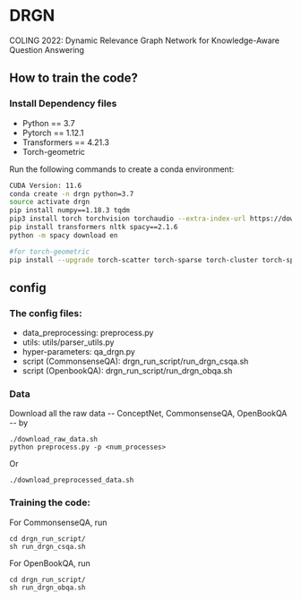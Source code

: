 # DRGN
COLING 2022: Dynamic Relevance Graph Network for Knowledge-Aware Question Answering

## How to train the code?
### Install Dependency files

- Python == 3.7
- Pytorch == 1.12.1
- Transformers == 4.21.3
- Torch-geometric

Run the following commands to create a conda environment:
```bash
CUDA Version: 11.6
conda create -n drgn python=3.7
source activate drgn
pip install numpy==1.18.3 tqdm
pip3 install torch torchvision torchaudio --extra-index-url https://download.pytorch.org/whl/cu116
pip install transformers nltk spacy==2.1.6
python -m spacy download en

#for torch-geometric
pip install --upgrade torch-scatter torch-sparse torch-cluster torch-spline-conv torch-geometric -f https://data.pyg.org/whl/torch-1.12.1+cu116.html
```

## config
### The config files:
- data_preprocessing: preprocess.py
- utils: utils/parser_utils.py
- hyper-parameters: qa_drgn.py
- script (CommonsenseQA): drgn_run_script/run_drgn_csqa.sh
- script (OpenbookQA): drgn_run_script/run_drgn_obqa.sh

### Data

Download all the raw data -- ConceptNet, CommonsenseQA, OpenBookQA -- by
```
./download_raw_data.sh
python preprocess.py -p <num_processes>
```

Or

```
./download_preprocessed_data.sh
```

### Training the code:

For CommonsenseQA, run

```
cd drgn_run_script/
sh run_drgn_csqa.sh
```

For OpenBookQA, run

```
cd drgn_run_script/
sh run_drgn_obqa.sh
```